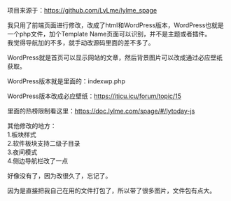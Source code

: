 项目来源于：https://github.com/LyLme/lylme_spage  


我只用了前端页面进行修改，改成了html和WordPress版本，WordPress也就是一个php文件，加个Template Name页面可以识别，并不是主题或者插件。  
我觉得导航加的不多，就手动改源码里面的差不多了。

WordPress就是首页可以显示网站的文章，然后背景图片可以改成通过必应壁纸获取。  


WordPress版本就是里面的：indexwp.php  


WordPress版本改成必应壁纸：https://iticu.icu/forum/topic/15  



里面的热榜限制看这里：https://doc.lylme.com/spage/#/lytoday-js


其他修改的地方：  
1.板块样式  
2.软件板块支持二级子目录  
3.夜间模式  
4.侧边导航栏改了一点  

好像没有了，因为改很久了，忘记了。


因为是直接把我自己在用的文件打包了，所以带了很多图片，文件包有点大。
